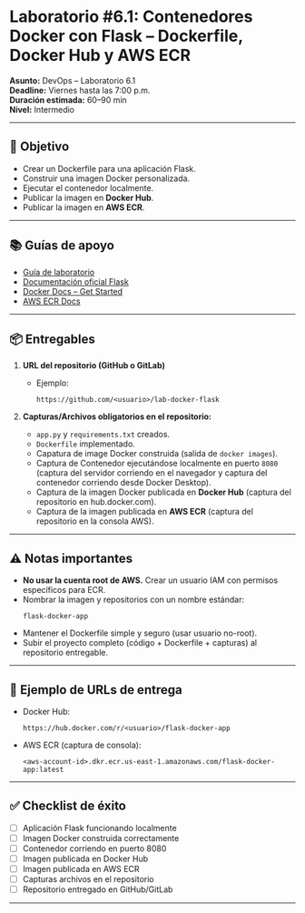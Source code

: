 # Laboratorio #6.1: Contenedores Docker con Flask – Dockerfile, Docker Hub y AWS ECR

**Asunto:** DevOps – Laboratorio 6.1  
**Deadline:** Viernes hasta las 7:00 p.m.  
**Duración estimada:** 60–90 min  
**Nivel:** Intermedio  

---

## 🎯 Objetivo

- Crear un Dockerfile para una aplicación Flask.  
- Construir una imagen Docker personalizada.  
- Ejecutar el contenedor localmente.  
- Publicar la imagen en **Docker Hub**.  
- Publicar la imagen en **AWS ECR**.  

---

## 📚 Guías de apoyo
- [Guía de laboratorio](https://github.com/wils0n/laboratorios-md/blob/main/laboratorio_docker/laboratorio_6_1_docker_flask.md)  
- [Documentación oficial Flask](https://flask.palletsprojects.com/)  
- [Docker Docs – Get Started](https://docs.docker.com/get-started/)  
- [AWS ECR Docs](https://docs.aws.amazon.com/AmazonECR/latest/userguide/what-is-ecr.html)  

---

## 📦 Entregables

1. **URL del repositorio (GitHub o GitLab)**  
   - Ejemplo:  
     ```
     https://github.com/<usuario>/lab-docker-flask
     ```

2. **Capturas/Archivos obligatorios en el repositorio:**
   - `app.py` y `requirements.txt` creados.  
   - `Dockerfile` implementado.  
   - Capatura de image Docker construida (salida de `docker images`).  
   - Captura de Contenedor ejecutándose localmente en puerto `8080` (captura del servidor corriendo en el navegador y captura del contenedor corriendo desde Docker Desktop).
   - Captura de la imagen Docker publicada en **Docker Hub** (captura del repositorio en hub.docker.com).  
   - Captura de la imagen publicada en **AWS ECR** (captura del repositorio en la consola AWS).  

---

## ⚠️ Notas importantes

- **No usar la cuenta root de AWS.** Crear un usuario IAM con permisos específicos para ECR.  
- Nombrar la imagen y repositorios con un nombre estándar:  
  ```
  flask-docker-app
  ```
- Mantener el Dockerfile simple y seguro (usar usuario no-root).  
- Subir el proyecto completo (código + Dockerfile + capturas) al repositorio entregable.  

---

## 📌 Ejemplo de URLs de entrega

- Docker Hub:  
  ```
  https://hub.docker.com/r/<usuario>/flask-docker-app
  ```

- AWS ECR (captura de consola):  
  ```
  <aws-account-id>.dkr.ecr.us-east-1.amazonaws.com/flask-docker-app:latest
  ```

---

## ✅ Checklist de éxito  

- [ ] Aplicación Flask funcionando localmente  
- [ ] Imagen Docker construida correctamente  
- [ ] Contenedor corriendo en puerto 8080  
- [ ] Imagen publicada en Docker Hub  
- [ ] Imagen publicada en AWS ECR  
- [ ] Capturas archivos en el repositorio
- [ ] Repositorio entregado en GitHub/GitLab  

---

